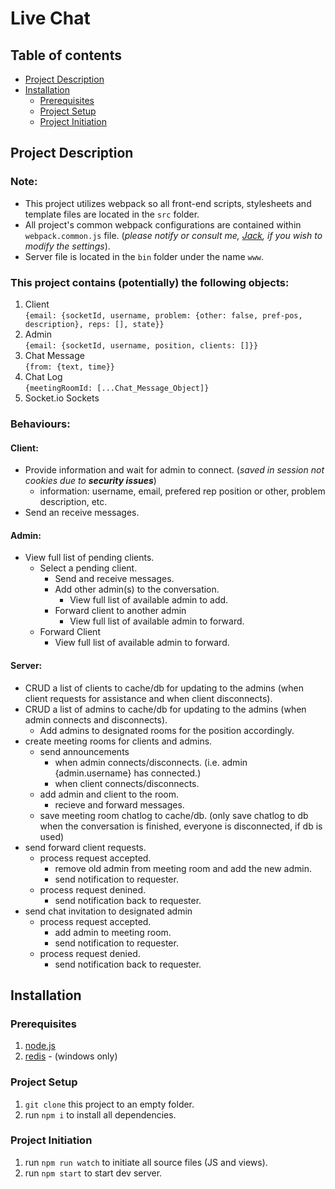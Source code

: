 # Live Chat

## Table of contents
- [Project Description](#project-description)
- [Installation](#installation)
  - [Prerequisites](#prerequisites)
  - [Project Setup](#project-setup)
  - [Project Initiation](#project-initiation)


## Project Description
### Note:
* This project utilizes webpack so all front-end scripts, stylesheets and template files are located in the `src` folder.
* All project's common webpack configurations are contained within `webpack.common.js` file. (_please notify or consult me, [Jack](www.linkedin.com/in/jackmillerwebdeveloper), if you wish to modify the settings_).
* Server file is located in the `bin` folder under the name `www`.

### This project contains (potentially) the following objects:
1. Client\
`{email: {socketId, username, problem: {other: false, pref-pos, description}, reps: [], state}}`
2. Admin\
`{email: {socketId, username, position, clients: []}}`
3. Chat Message\
`{from: {text, time}}`
4. Chat Log\
`{meetingRoomId: [...Chat_Message_Object]}`
5. Socket.io Sockets

### Behaviours:

#### Client:
- Provide information and wait for admin to connect. (*saved in session not cookies due to __security issues__*)
  - information: username, email, prefered rep position or other, problem description, etc.
- Send an receive messages.
#### Admin:
- View full list of pending clients.
  - Select a pending client.
    - Send and receive messages.
    - Add other admin(s) to the conversation.
      - View full list of available admin to add.
    - Forward client to another admin
      - View full list of available admin to forward.
  - Forward Client
      - View full list of available admin to forward.
#### Server:
- CRUD a list of clients to cache/db for updating to the admins (when client requests for assistance and when client disconnects).
- CRUD a list of admins to cache/db for updating to the admins (when admin connects and disconnects).
  + Add admins to designated rooms for the position accordingly.
- create meeting rooms for clients and admins.
  + send announcements
    - when admin connects/disconnects. (i.e. admin {admin.username} has connected.)
    - when client connects/disconnects.
  + add admin and client to the room.
    - recieve and forward messages.
  + save meeting room chatlog to cache/db. (only save chatlog to db when the conversation is finished, everyone is disconnected, if db is used)
- send forward client requests.
  + process request accepted.
    - remove old admin from meeting room and add the new admin.
    - send notification to requester.
  + process request denined.
    - send notification back to requester.
- send chat invitation to designated admin
  + process request accepted.
    - add admin to meeting room.
    - send notification to requester.
  + process request denied.
    - send notification back to requester.

## Installation

### Prerequisites
1. [node.js](https://nodejs.org/en/download/)
3. [redis](https://github.com/microsoftarchive/redis/releases) - (windows only)

### Project Setup
1. `git clone` this project to an empty folder.
2. run `npm i` to install all dependencies.

### Project Initiation
1. run `npm run watch` to initiate all source files (JS and views).
2. run `npm start` to start dev server.